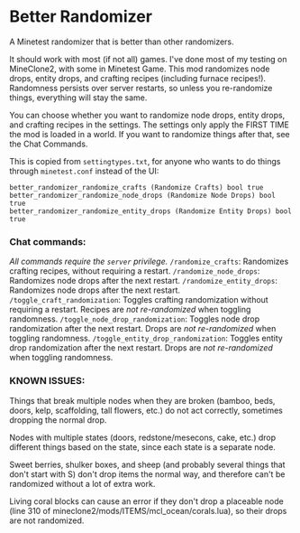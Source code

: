 # Better Randomizer
A Minetest randomizer that is better than other randomizers.

It should work with most (if not all) games. I've done most of my testing on MineClone2, with some in Minetest Game. This mod randomizes node drops, entity drops, and crafting recipes (including furnace recipes!). Randomness persists over server restarts, so unless you re-randomize things, everything will stay the same.

You can choose whether you want to randomize node drops, entity drops, and crafting recipes in the settings. The settings only apply the FIRST TIME the mod is loaded in a world. If you want to randomize things after that, see the Chat Commands.

This is copied from `settingtypes.txt`, for anyone who wants to do things through `minetest.conf` instead of the UI:
```
better_randomizer_randomize_crafts (Randomize Crafts) bool true
better_randomizer_randomize_node_drops (Randomize Node Drops) bool true
better_randomizer_randomize_entity_drops (Randomize Entity Drops) bool true
```

### Chat commands:
*All commands require the `server` privilege.*
`/randomize_crafts`: Randomizes crafting recipes, without requiring a restart.
`/randomize_node_drops`: Randomizes node drops after the next restart.
`/randomize_entity_drops`: Randomizes node drops after the next restart.
`/toggle_craft_randomization`: Toggles crafting randomization without requiring a restart. Recipes are *not re-randomized* when toggling randomness.
`/toggle_node_drop_randomization`: Toggles node drop randomization after the next restart. Drops are *not re-randomized* when toggling randomness.
`/toggle_entity_drop_randomization`: Toggles entity drop randomization after the next restart. Drops are *not re-randomized* when toggling randomness.

### KNOWN ISSUES:
Things that break multiple nodes when they are broken (bamboo, beds, doors, kelp, scaffolding, tall flowers, etc.) do not act correctly, sometimes dropping the normal drop.

Nodes with multiple states (doors, redstone/mesecons, cake, etc.) drop different things based on the state, since each state is a separate node.

Sweet berries, shulker boxes, and sheep (and probably several things that don't start with S) don't drop items the normal way, and therefore can't be randomized without a lot of extra work.

Living coral blocks can cause an error if they don't drop a placeable node (line 310 of mineclone2/mods/ITEMS/mcl_ocean/corals.lua), so their drops are not randomized.